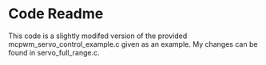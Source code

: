 # Code Readme

This code is a slightly modifed version of the provided mcpwm_servo_control_example.c given as an example. My changes can be found in servo_full_range.c.